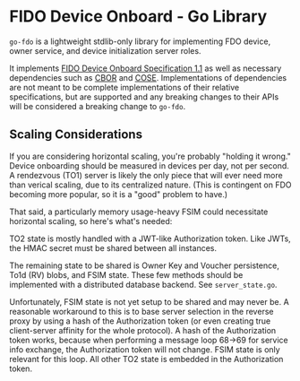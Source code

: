 # FIDO Device Onboard - Go Library

`go-fdo` is a lightweight stdlib-only library for implementing FDO device, owner service, and device initialization server roles.

It implements [FIDO Device Onboard Specification 1.1][fdo] as well as necessary dependencies such as [CBOR][cbor] and [COSE][cose]. Implementations of dependencies are not meant to be complete implementations of their relative specifications, but are supported and any breaking changes to their APIs will be considered a breaking change to `go-fdo`.

[fdo]: https://fidoalliance.org/specs/FDO/FIDO-Device-Onboard-PS-v1.1-20220419/FIDO-Device-Onboard-PS-v1.1-20220419.html
[cbor]: https://www.rfc-editor.org/rfc/rfc8949.html
[cose]: https://datatracker.ietf.org/doc/html/rfc8152

## Scaling Considerations

If you are considering horizontal scaling, you're probably "holding it wrong." Device onboarding should be measured in devices per day, not per second. A rendezvous (TO1) server is likely the only piece that will ever need more than verical scaling, due to its centralized nature. (This is contingent on FDO becoming more popular, so it is a "good" problem to have.)

That said, a particularly memory usage-heavy FSIM could necessitate horizontal scaling, so here's what's needed:

TO2 state is mostly handled with a JWT-like Authorization token. Like JWTs, the HMAC secret must be shared between all instances.

The remaining state to be shared is Owner Key and Voucher persistence, To1d (RV) blobs, and FSIM state. These few methods should be implemented with a distributed database backend. See `server_state.go`.

Unfortunately, FSIM state is not yet setup to be shared and may never be. A reasonable workaround to this is to base server selection in the reverse proxy by using a hash of the Authorization token (or even creating true client-server affinity for the whole protocol). A hash of the Authorization token works, because when performing a message loop 68->69 for service info exchange, the Authorization token will not change. FSIM state is only relevant for this loop. All other TO2 state is embedded in the Authorization token.
